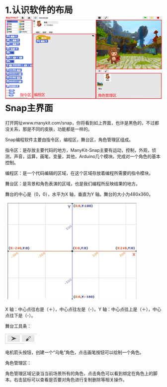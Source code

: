 # 1.认识软件的布局![](/assets/snap1.png)Snap主界面

打开网址www.manykit.com/snap，你将看到如上界面，也许是黑色的，不过都没关系，那是不同的皮肤，功能都是一样的。

Snap编程软件主要由指令区，编程区，舞台区，角色管理区组成。

指令区：是存放主要代码的地方，ManyKit-Snap主要有运动，控制，外观，侦测，声音，运算，画笔，变量，其他，Arduino几个模块。完成对一个角色的基本控制。

编程区：是一个代码编辑的区域，在这个区域存放着编程所需要的指令模块。

舞台区：是背景和角色表演的区域，也是我们编程所反映结果的地方。

舞台的中心是（0，0），水平为X 轴，垂直为Y 轴。舞台的大小为480x360。

![](/assets/stage.png)

X 轴：中心点往右是（＋），中心点往左是（-）。Y 轴：中心点往上是（＋），中心点往下是（-）。

舞台工具条：

![](/assets/添加角色工具栏.png)

电机箭头按钮，创建一个“乌龟”角色，点击画笔按钮可以绘制一个角色。

角色管理区：

角色管理区域记录当当前场景所有的角色，点击角色可以看到绑定在角色上的脚本。右击鼠标可以查看是否要对角色进行复制删除等相关操作。

